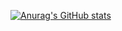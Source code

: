 [![Anurag's GitHub stats](https://github-readme-stats.vercel.app/api?username=bryanmontalvan)](https://github.com/anuraghazra/github-readme-stats)
<!-- [![Anurag's GitHub stats](https://github-readme-stats.vercel.app/api?username=bryanmontalvan)](https://github.com/anuraghazra/github-readme-stats) -->
<!--
**bryanmontalvan/bryanmontalvan** is a ✨ _special_ ✨ repository because its `README.md` (this file) appears on your GitHub profile.

Here are some ideas to get you started:

- 🔭 I’m currently working on ...
- 🌱 I’m currently learning ...
- 👯 I’m looking to collaborate on ...
- 🤔 I’m looking for help with ...
- 💬 Ask me about ...
- 📫 How to reach me: ...
- 😄 Pronouns: ...
- ⚡ Fun fact: ...
-->

